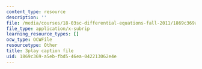 ```yaml
---
content_type: resource
description: ''
file: /media/courses/18-03sc-differential-equations-fall-2011/1869c369a5ebfbd546ea042213062e4e_Y9_zrupnz0Q.srt
file_type: application/x-subrip
learning_resource_types: []
ocw_type: OCWFile
resourcetype: Other
title: 3play caption file
uid: 1869c369-a5eb-fbd5-46ea-042213062e4e
---
```

